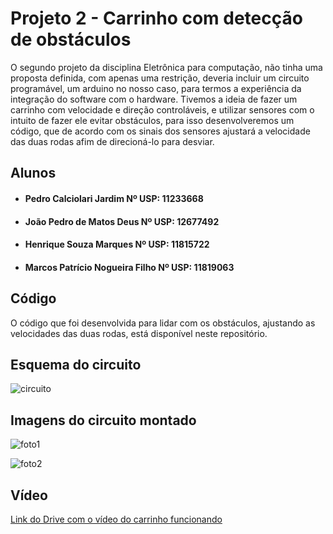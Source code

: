 # Projeto 2 - Carrinho com detecção de obstáculos

O segundo projeto da disciplina Eletrônica para computação, não tinha uma proposta definida, com apenas uma restrição, deveria incluir um circuito programável, um arduino no nosso caso, para termos a experiência da integração do software com o hardware. Tivemos a ideia de fazer um carrinho com velocidade e direção controláveis, e utilizar sensores com o intuito de fazer ele evitar obstáculos, para isso desenvolveremos um código, que de acordo com os sinais dos sensores ajustará a velocidade das duas rodas afim de direcioná-lo para desviar.

## Alunos
- #### Pedro Calciolari Jardim Nº USP: 11233668
- #### João Pedro de Matos Deus Nº USP: 12677492
- #### Henrique Souza Marques Nº USP: 11815722
- #### Marcos Patrício Nogueira Filho Nº USP: 11819063

## Código

O código que foi desenvolvida para lidar com os obstáculos, ajustando as velocidades das duas rodas, está disponível neste repositório.

## Esquema do circuito

![circuito](https://github.com/jjonhy/EletronicaFonte/blob/7cfed88fe795d67f0307bafbf3baa438219a5ace/Projeto2/projeto.png)

## Imagens do circuito montado

![foto1](https://github.com/jjonhy/EletronicaFonte/blob/01ebfa6285fd4b34d86b6a068707ea3090a82304/Projeto2/CarrinhoFoto1.jpeg)

![foto2](https://github.com/jjonhy/EletronicaFonte/blob/01ebfa6285fd4b34d86b6a068707ea3090a82304/Projeto2/CarrinhoFoto2.jpeg)

## Vídeo

[Link do Drive com o vídeo do carrinho funcionando](https://drive.google.com/file/d/1eBehqqMY5K65i_5DfgyINTvoE1gJxD6k/view?usp=sharing)
